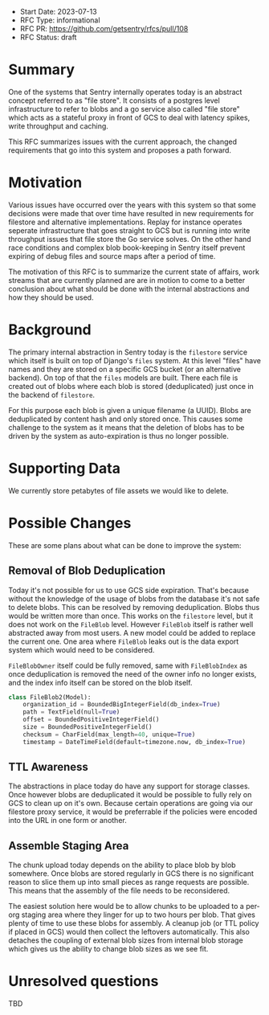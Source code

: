 - Start Date: 2023-07-13
- RFC Type: informational
- RFC PR: https://github.com/getsentry/rfcs/pull/108
- RFC Status: draft

# Summary

One of the systems that Sentry internally operates today is an abstract concept referred
to as "file store".  It consists of a postgres level infrastructure to refer to blobs and
a go service also called "file store" which acts as a stateful proxy in front of GCS to
deal with latency spikes, write throughput and caching.

This RFC summarizes issues with the current approach, the changed requirements that go
into this system and proposes a path forward.

# Motivation

Various issues have occurred over the years with this system so that some decisions were
made that over time have resulted in new requirements for filestore and alternative
implementations.  Replay for instance operates seperate infrastructure that goes
straight to GCS but is running into write throughput issues that file store the Go service
solves.  On the other hand race conditions and complex blob book-keeping in Sentry itself
prevent expiring of debug files and source maps after a period of time.

The motivation of this RFC is to summarize the current state of affairs, work streams that
are currently planned are are in motion to come to a better conclusion about what should be
done with the internal abstractions and how they should be used.

# Background

The primary internal abstraction in Sentry today is the `filestore` service which itself
is built on top of Django's `files` system.  At this level "files" have names and they
are stored on a specific GCS bucket (or an alternative backend).  On top of that the `files`
models are built.  There each file is created out of blobs where each blob is stored
(deduplicated) just once in the backend of `filestore`.

For this purpose each blob is given a unique filename (a UUID).  Blobs are deduplicated
by content hash and only stored once.  This causes some challenge to the system as it
means that the deletion of blobs has to be driven by the system as auto-expiration is
thus no longer possible.

# Supporting Data

We currently store petabytes of file assets we would like to delete.

# Possible Changes

These are some plans about what can be done to improve the system:

## Removal of Blob Deduplication

Today it's not possible for us to use GCS side expiration.  That's because without the
knowledge of the usage of blobs from the database it's not safe to delete blobs.  This
can be resolved by removing deduplication.  Blobs thus would be written more than once.
This works on the `filestore` level, but it does not work on the `FileBlob` level.
However `FileBlob` itself is rather well abstracted away from most users.  A new model
could be added to replace the current one.  One area where `FileBlob` leaks out is the
data export system which would need to be considered.

`FileBlobOwner` itself could be fully removed, same with `FileBlobIndex` as once
deduplication is removed the need of the owner info no longer exists, and the index
info itself can be stored on the blob itself.

```python
class FileBlob2(Model):
    organization_id = BoundedBigIntegerField(db_index=True)
    path = TextField(null=True)
    offset = BoundedPositiveIntegerField()
    size = BoundedPositiveIntegerField()
    checksum = CharField(max_length=40, unique=True)
    timestamp = DateTimeField(default=timezone.now, db_index=True)
```

## TTL Awareness

The abstractions in place today do have any support for storage classes.  Once however
blobs are deduplicated it would be possible to fully rely on GCS to clean up on it's own.
Because certain operations are going via our filestore proxy service, it would be preferrable
if the policies were encoded into the URL in one form or another.

## Assemble Staging Area

The chunk upload today depends on the ability to place blob by blob somewhere.  Once blobs are
stored regularly in GCS there is no significant reason to slice them up into small pieces as
range requests are possible.  This means that the assembly of the file needs to be reconsidered.

The easiest solution here would be to allow chunks to be uploaded to a per-org staging area where
they linger for up to two hours per blob.  That gives plenty of time to use these blobs for
assembly.  A cleanup job (or TTL policy if placed in GCS) would then collect the leftovers
automatically.  This also detaches the coupling of external blob sizes from internal blob
storage which gives us the ability to change blob sizes as we see fit.

# Unresolved questions

TBD
